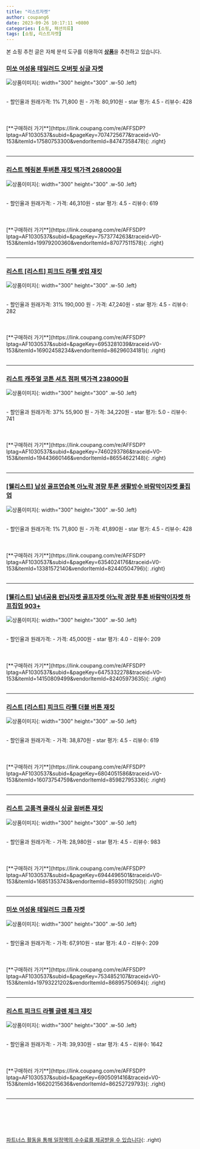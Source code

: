 ```yaml
---
title: "리스트자켓"
author: coupang6
date: 2023-09-26 10:17:11 +0800
categories: [쇼핑, 패션의류]
tags: [쇼핑, 리스트자켓]
---
```


본 쇼핑 추천 글은 자체 분석 도구를 이용하여 [**상품**](https://link.coupang.com/a/bao1ui)을 추천하고 있습니다.

### [미쏘 여성용 테일러드 오버핏 싱글 자켓](https://link.coupang.com/re/AFFSDP?lptag=AF1030537&subid=&pageKey=7074725677&traceid=V0-153&itemId=17580753300&vendorItemId=84747358478)

![상품이미지](https://thumbnail8.coupangcdn.com/thumbnails/remote/230x230ex/image/retail/images/5644633322947924-9941a781-2b29-45be-8781-f25310c78c4c.jpg){: width="300" height="300" .w-50 .left}


<br>
- 할인율과 원래가격: 1%  71,800   원
- 가격: 80,910원
- star 평가: 4.5
- 리뷰수: 428
<br>
<br>
<br>
<br>
[**구매하러 가기**](https://link.coupang.com/re/AFFSDP?lptag=AF1030537&subid=&pageKey=7074725677&traceid=V0-153&itemId=17580753300&vendorItemId=84747358478){: .right}
<br>
<br>

---

### [리스트 헤링본 투버튼 재킷 택가격 268000원](https://link.coupang.com/re/AFFSDP?lptag=AF1030537&subid=&pageKey=7573774263&traceid=V0-153&itemId=19979200360&vendorItemId=87077511578)

![상품이미지](https://thumbnail9.coupangcdn.com/thumbnails/remote/230x230ex/image/vendor_inventory/eba6/a04336ef5cdcbc9cb49c7c9be9c7556c35f56d33cb320e181fa6ad2c0eea.jpg){: width="300" height="300" .w-50 .left}


<br>
- 할인율과 원래가격: 
- 가격: 46,310원
- star 평가: 4.5
- 리뷰수: 619
<br>
<br>
<br>
<br>
[**구매하러 가기**](https://link.coupang.com/re/AFFSDP?lptag=AF1030537&subid=&pageKey=7573774263&traceid=V0-153&itemId=19979200360&vendorItemId=87077511578){: .right}
<br>
<br>

---

### [리스트 [리스트] 피크드 라펠 셋업 재킷](https://link.coupang.com/re/AFFSDP?lptag=AF1030537&subid=&pageKey=6953281039&traceid=V0-153&itemId=16902458234&vendorItemId=86296034181)

![상품이미지](https://thumbnail10.coupangcdn.com/thumbnails/remote/230x230ex/image/vendor_inventory/0828/053668efa284b300393fdd0d90efcc7efc1c832e8a16a02f311162b9f1d3.jpg){: width="300" height="300" .w-50 .left}


<br>
- 할인율과 원래가격: 31%  190,000   원
- 가격: 47,240원
- star 평가: 4.5
- 리뷰수: 282
<br>
<br>
<br>
<br>
[**구매하러 가기**](https://link.coupang.com/re/AFFSDP?lptag=AF1030537&subid=&pageKey=6953281039&traceid=V0-153&itemId=16902458234&vendorItemId=86296034181){: .right}
<br>
<br>

---

### [리스트 캐주얼 코튼 셔츠 점퍼 택가격 238000원](https://link.coupang.com/re/AFFSDP?lptag=AF1030537&subid=&pageKey=7460293786&traceid=V0-153&itemId=19443660146&vendorItemId=86554622148)

![상품이미지](https://thumbnail6.coupangcdn.com/thumbnails/remote/230x230ex/image/vendor_inventory/9e61/dfcbb70b7ba71c22f599d062ce36f8654af98c9c9beb430c600c30cd55c9.jpg){: width="300" height="300" .w-50 .left}


<br>
- 할인율과 원래가격: 37%  55,900   원
- 가격: 34,220원
- star 평가: 5.0
- 리뷰수: 741
<br>
<br>
<br>
<br>
[**구매하러 가기**](https://link.coupang.com/re/AFFSDP?lptag=AF1030537&subid=&pageKey=7460293786&traceid=V0-153&itemId=19443660146&vendorItemId=86554622148){: .right}
<br>
<br>

---

### [[웰리스트] 남성 골프연습복 아노락 경량 투론 생활방수 바람막이자켓 풀집업](https://link.coupang.com/re/AFFSDP?lptag=AF1030537&subid=&pageKey=6354024176&traceid=V0-153&itemId=13381572140&vendorItemId=82440504796)

![상품이미지](https://thumbnail9.coupangcdn.com/thumbnails/remote/230x230ex/image/vendor_inventory/996c/972d8c236567248c572213e638e0a4c5bac0cdd8f81a2ea95d862d13b012.jpg){: width="300" height="300" .w-50 .left}


<br>
- 할인율과 원래가격: 1%  71,800   원
- 가격: 41,890원
- star 평가: 4.5
- 리뷰수: 428
<br>
<br>
<br>
<br>
[**구매하러 가기**](https://link.coupang.com/re/AFFSDP?lptag=AF1030537&subid=&pageKey=6354024176&traceid=V0-153&itemId=13381572140&vendorItemId=82440504796){: .right}
<br>
<br>

---

### [[웰리스트] 남녀공용 런닝자켓 골프자켓 아노락 경량 투톤 바람막이자켓 하프집업 903+](https://link.coupang.com/re/AFFSDP?lptag=AF1030537&subid=&pageKey=6475332278&traceid=V0-153&itemId=14150809499&vendorItemId=82405973635)

![상품이미지](https://thumbnail8.coupangcdn.com/thumbnails/remote/230x230ex/image/vendor_inventory/6b79/0bc6255ab036def1be8e0966af8896633c452ca0ccffb14709abf931a6ad.jpg){: width="300" height="300" .w-50 .left}


<br>
- 할인율과 원래가격: 
- 가격: 45,000원
- star 평가: 4.0
- 리뷰수: 209
<br>
<br>
<br>
<br>
[**구매하러 가기**](https://link.coupang.com/re/AFFSDP?lptag=AF1030537&subid=&pageKey=6475332278&traceid=V0-153&itemId=14150809499&vendorItemId=82405973635){: .right}
<br>
<br>

---

### [리스트 [리스트] 피크드 라펠 더블 버튼 재킷](https://link.coupang.com/re/AFFSDP?lptag=AF1030537&subid=&pageKey=6804051586&traceid=V0-153&itemId=16073754759&vendorItemId=85982795336)

![상품이미지](https://thumbnail10.coupangcdn.com/thumbnails/remote/230x230ex/image/vendor_inventory/fb3d/58a85eef01686cea45a7cc6499dd83a979f264c7389129afec895e5d8cb9.jpg){: width="300" height="300" .w-50 .left}


<br>
- 할인율과 원래가격: 
- 가격: 38,870원
- star 평가: 4.5
- 리뷰수: 619
<br>
<br>
<br>
<br>
[**구매하러 가기**](https://link.coupang.com/re/AFFSDP?lptag=AF1030537&subid=&pageKey=6804051586&traceid=V0-153&itemId=16073754759&vendorItemId=85982795336){: .right}
<br>
<br>

---

### [리스트 고품격 클래식 싱글 원버튼 재킷](https://link.coupang.com/re/AFFSDP?lptag=AF1030537&subid=&pageKey=6944496501&traceid=V0-153&itemId=16851353743&vendorItemId=85930119250)

![상품이미지](https://thumbnail9.coupangcdn.com/thumbnails/remote/230x230ex/image/vendor_inventory/6346/6abb6a58564150245020046e3795f227e12b22b2f3ff838444d963e6de2c.jpg){: width="300" height="300" .w-50 .left}


<br>
- 할인율과 원래가격: 
- 가격: 28,980원
- star 평가: 4.5
- 리뷰수: 983
<br>
<br>
<br>
<br>
[**구매하러 가기**](https://link.coupang.com/re/AFFSDP?lptag=AF1030537&subid=&pageKey=6944496501&traceid=V0-153&itemId=16851353743&vendorItemId=85930119250){: .right}
<br>
<br>

---

### [미쏘 여성용 테일러드 크롭 자켓](https://link.coupang.com/re/AFFSDP?lptag=AF1030537&subid=&pageKey=7534852107&traceid=V0-153&itemId=19793221202&vendorItemId=86895750694)

![상품이미지](https://thumbnail8.coupangcdn.com/thumbnails/remote/230x230ex/image/retail/images/2023/08/16/17/9/33df0ce3-05d5-4fb5-b53f-e91d229a0ea4.jpg){: width="300" height="300" .w-50 .left}


<br>
- 할인율과 원래가격: 
- 가격: 67,910원
- star 평가: 4.0
- 리뷰수: 209
<br>
<br>
<br>
<br>
[**구매하러 가기**](https://link.coupang.com/re/AFFSDP?lptag=AF1030537&subid=&pageKey=7534852107&traceid=V0-153&itemId=19793221202&vendorItemId=86895750694){: .right}
<br>
<br>

---

### [리스트 피크드 라펠 글렌 체크 재킷](https://link.coupang.com/re/AFFSDP?lptag=AF1030537&subid=&pageKey=6905091416&traceid=V0-153&itemId=16620215636&vendorItemId=86252729793)

![상품이미지](https://thumbnail8.coupangcdn.com/thumbnails/remote/230x230ex/image/vendor_inventory/2a54/efe260182759dee2c87391a9b57139ccf64bb6c88cf0ae42878941a9c975.jpg){: width="300" height="300" .w-50 .left}


<br>
- 할인율과 원래가격: 
- 가격: 39,930원
- star 평가: 4.5
- 리뷰수: 1642
<br>
<br>
<br>
<br>
[**구매하러 가기**](https://link.coupang.com/re/AFFSDP?lptag=AF1030537&subid=&pageKey=6905091416&traceid=V0-153&itemId=16620215636&vendorItemId=86252729793){: .right}
<br>
<br>

---
<br><br><br><br><br> [파트너스 활동을 통해 일정액의 수수료를 제공받을 수 있습니다](https://link.coupang.com/a/bao1ui){: .right}